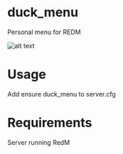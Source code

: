 # duck_menu
 Personal menu for REDM

![alt text](https://i.imgur.com/L239VV9.png)

# Usage
 
 Add ensure duck_menu to server.cfg

# Requirements
 Server running RedM
